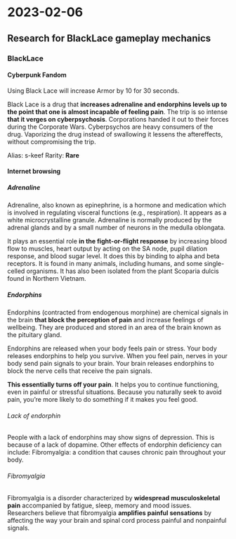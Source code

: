 # 2023-02-06

## Research for BlackLace gameplay mechanics

### BlackLace

#### Cyberpunk Fandom

Using Black Lace will increase Armor by 10 for 30 seconds.

Black Lace is a drug that **increases adrenaline and endorphins levels up to the point that one is almost incapable of feeling pain**. The trip is so intense **that it verges on cyberpsychosis**. Corporations handed it out to their forces during the Corporate Wars. Cyberpsychos are heavy consumers of the drug. Vaporizing the drug instead of swallowing it lessens the aftereffects, without compromising the trip.

Alias: s-keef
Rarity: **Rare**

#### Internet browsing

##### Adrenaline

Adrenaline, also known as epinephrine, is a hormone and medication which is involved in regulating visceral functions (e.g., respiration). It appears as a white microcrystalline granule. Adrenaline is normally produced by the adrenal glands and by a small number of neurons in the medulla oblongata.

It plays an essential role **in the fight-or-flight response** by increasing blood flow to muscles, heart output by acting on the SA node, pupil dilation response, and blood sugar level. It does this by binding to alpha and beta receptors. It is found in many animals, including humans, and some single-celled organisms. It has also been isolated from the plant Scoparia dulcis found in Northern Vietnam.

##### Endorphins

Endorphins (contracted from endogenous morphine) are chemical signals in the brain **that block the perception of pain** and increase feelings of wellbeing. They are produced and stored in an area of the brain known as the pituitary gland.

Endorphins are released when your body feels pain or stress. Your body releases endorphins to help you survive. When you feel pain, nerves in your body send pain signals to your brain. Your brain releases endorphins to block the nerve cells that receive the pain signals.

**This essentially turns off your pain**. It helps you to continue functioning, even in painful or stressful situations. Because you naturally seek to avoid pain, you’re more likely to do something if it makes you feel good.

###### Lack of endorphin

People with a lack of endorphins may show signs of depression. This is because of a lack of dopamine. Other effects of endorphin deficiency can include: Fibromyalgia: a condition that causes chronic pain throughout your body.

###### Fibromyalgia

Fibromyalgia is a disorder characterized by **widespread musculoskeletal pain** accompanied by fatigue, sleep, memory and mood issues. Researchers believe that fibromyalgia **amplifies painful sensations** by affecting the way your brain and spinal cord process painful and nonpainful signals.
